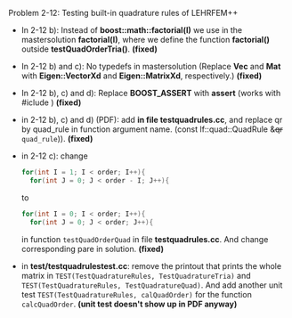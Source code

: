 Problem 2-12: Testing built-in quadrature rules of LEHRFEM++

- In 2-12 b): Instead of **boost::math::factorial<double>(I)** we use in the mastersolution **factorial(I)**, where we define the function **factorial()** outside **testQuadOrderTria()**. **(fixed)**

- In 2-12 b) and c): No typedefs in mastersolution (Replace **Vec** and **Mat** with **Eigen::VectorXd** and **Eigen::MatrixXd**, respectively.) **(fixed)**

- In 2-12 b), c) and d): Replace **BOOST_ASSERT** with **assert** (works with #iclude <cassert>) **(fixed)**

- in 2-12 b), c) and d) (PDF): add **in file testquadrules.cc**, and replace qr by quad_rule in function argument name. (const lf::quad::QuadRule &~~qr~~ `quad_rule`)). **(fixed)**

- in 2-12 c): change

  ```c++
  for(int I = 1; I < order; I++){
    for(int J = 0; J < order - I; J++){
  ```

  to

  ```c++
  for(int I = 0; I < order; I++){
    for(int J = 0; J < order; J++){
  ```

  in function `testQuadOrderQuad` in file **testquadrules.cc**. And change corresponding pare in solution.  **(fixed)**

- in **test/testquadrulestest.cc**: remove the printout that prints the whole matrix in `TEST(TestQuadratureRules, TestQuadratureTria)` and `TEST(TestQuadratureRules, TestQuadratureQuad)`. And add another unit test `TEST(TestQuadratureRules, calQuadOrder)` for the function `calcQuadOrder`. **(unit test doesn't show up in PDF anyway)**

